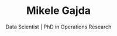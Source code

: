 ---
layout: curriculum
title: "Mikele Gajda"
subtitle: "Data Scientist | PhD in Operations Research"
permalink: /curriculum/
description: "Curriculum Vitae of Mikele Gajda - Operations Research Engineer with expertise in optimization algorithms, reinforcement learning, and data-driven optimization."
summary: >
    Data Scientist and Software Engineer with a strong background in optimization algorithms. Proven ability to enhance logistics and transportation systems by integrating advanced data-driven optimization strategies, including reinforcement learning techniques. Proficient in Python, Julia, Java, R, Gurobi, CPLEX, and other industry-standard tools.
skills:
    - Operations Research
    - Reinforcement Learning
    - Data-Driven Optimization
---